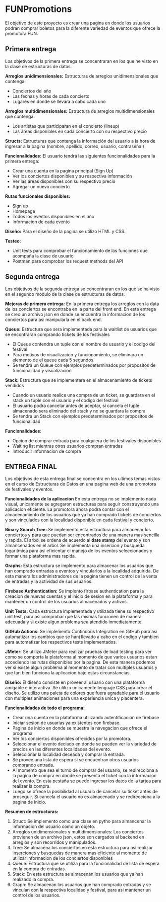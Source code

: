 # FUNPromotions
El objetivo de este proyecto es crear una pagina en donde los usuarios podrán comprar boletos para la diferente variedad de eventos que ofrece la promotora FUN. 

## Primera entrega
Los objetivos de la primera entrega se concentraran en los que he visto en la clase de estructuras de datos.

**Arreglos unidimensionales:** Estructuras de arreglos unidimensionales que contenga:
- Conciertos del año
- Las fechas y horas de cada concierto
- Lugares en donde se llevara a cabo cada uno

**Arreglos multidimensionales:** Estructura de arreglos multidimensionales que contenga:
- Los artistas que participaran en el concierto (lineup)
- Las áreas disponibles en cada concierto con su respectivo precio

**Structs:** Estructuras que contenga la información del usuario a la hora de ingresar a la pagina (nombre, apellido, correo, usuario, contraseña.)

**Funcionalidades:**
El usuario tendrá las siguientes funcionalidades para la primera entrega:
- Crear una cuenta en la pagina principal (Sign Up)
- Ver los conciertos disponibles y su respectiva información 
- Ver las áreas disponibles con su respectivo precio
- Agregar un nuevo concierto

**Rutas funcionales disponibles:**
- Sign up
- Homepage
- Todos los eventos disponibles en el año
- Informacion de cada evento

**Diseño:**
Para el diseño de la pagina se utilizo HTML y CSS. 

**Testeo:**
- Unit tests para comprobar el funcionamiento de las funciones que acompaña la clase de usuario
- Postman para comprobar los request methods del API

## Segunda entrega
Los objetivos de la segunda entrega se concentraran en los que se ha visto en el segundo modulo de la clase de estructuras de datos.

**Mejoras de primera entrega:** En la primera entrega los arreglos con la data de los conciertos se encontraba en la parte del front end. En esta entrega se creo un archivo json en donde se encuentra la informacion de los conciertos para asi manipularla en el back end. 

**Queue:** Estructura que sera implementada para la waitlist de usuarios que se encontraran comprando tickets de los festivales
- El Queue contendra un tuple con el nombre de usuario y el codigo del festival
- Para motivos de visualizacion y funcionamiento, se eliminara un elemento de el queue cada 5 segundos. 
- Se tendra un Queue con ejemplos predeterminados por propositos de funcionalidad y visualizacion

**Stack:** Estructura que se implementara en el almacenamiento de tickets vendidos
- Cuando un usuario realice una compra de un ticket, se guardara en el stack un tuple con el usuario y el codigo del festival
- El usuario podra cancelar antes de aceptar, si cancela el tuple almacenado sera eliminado del stack y no se guardara la compra
- Se tendra un Stack con ejemplos predeterminados por propositos de funcionalidad

**Funcionalidades:**
- Opcion de comprar entrada para cualquiera de los festivales disponibles
- Waiting list mientras otros usuarios compran entradas
- Introducir informacion de compra 

## ENTREGA FINAL
Los objetivos de esta entrega final se concentra en los ultimos temas vistos en el curso de Estructuras de Datos en una pagina web de una promotora de festivales y eventos. 

**Funcionalidades de la aplicacion**
En esta entrega no se implemento nada visual, unicamente se agregaron estructuras para seguir construyendo una aplicacion eficiente. La promotora ahora podra contar con el almacenamiento de los usuarios que ya han comprado tickets de conciertos y son vinculados con la localidad disponible en cada festival y concierto. 

**Binary Search Tree:** Se implemento esta estructura para almacenar los conciertos y para que puedan ser encontrados de una manera mas sencilla y rapida. El arbol se ordena de acuerdo al __date stamp__ del evento y son almancenados en el arbol. Se implementa una insercion y busqueda logaritmica para asi eficientar el manejo de los eventos seleccionados y formar una plataforma mas rapida. 

**Graphs:** Esta estructura se implemento para almacenar los usuarios que han comprado entradas a eventos y vincularlos a la localidad adquirida. De esta manera los administradores de la pagina tienen un control de la venta de entradas y la actividad de sus usuarios. 

**Firebase Authentication:** Se implento firbase authentication para la creacion de nuevas cuentas y el inicio de sesion en la plataforma y para mantener un control de los usuarios almacenados y activos. 

**Unit Tests:** Cada estructura implementada y utilizada tiene su respectivo unit test, para asi comprobar que las mismas funcionen de manera adecuada y si existe algun problema sea atendido inmediatamente. 

**GitHub Actions:** Se implemento Continuous Integration en GitHub para asi automatizar los cambios que se hanj llevado a cabo en el codigo y tambien para automatizar los respectivos tests implementados. 

**JMeter:** Se utilizo JMeter para realizar pruebas de load testing para ver como se comporta la plataforma al momento de que varios usuarios estan accediendo las rutas disponibles por la pagina. De esta manera podemos ver si existe algun problema al momento de tratar con multiples usuarios y que tan bien funciona la aplicacion bajo estas circunstancias. 

**Diseño:** El diseño consiste en proveer al usuario con una plataforma amigable e interactiva. Se utilizo unicamente lenguaje CSS para crear el diseño. Se utilizo una paleta de colores que fuera agradable para el usuario con multiples animaciones para una experiencia unica y placentera. 

**Funcionalidades de todo el programa:** 
- Crear una cuenta en la plataforma utilizando autentificacion de firebase
- Iniciar sesion de usuarias ya existentes con firebase. 
- Pagina de inicio en donde se muestra la navegacion que ofrece el programa.
- Ver los conciertos disponibles ofrecidos por la promotora. 
- Seleccionar el evento deciado en donde se pueden ver la viariedad de precios en las diferentes localidades del evento. 
- Seleccionar la localidad deceada y comprar la entrada. 
- Se provee una lista de espera si se encuentran otros usuarios comprando entrada. 
- Al momento que sea el turno de comprar del usuario, se redirecciona a la pagina de compra en donde se presenta el ticket con la informacion del evento. En esta pestaña se puede ingresar los datos de la tarjea para realizar la compra. 
- Luego se ofrece la posibilidad al usuario de cancelar su ticket antes de proseguir. Si cancela el usuario no es almacenado y se redirecciona a la pagina de inicio. 

**Resumen de estructuras:**
1. Struct: Se implemento como una clase en pytho para almancenar la informacion del usuario como un objeto. 
2. Arreglos unidimensionales y multidimensionales: Los conciertos provienen de un archivo json, estos son cargados al backend en arreglos y son recorridos y manipulados. 
3. Tree: Se almacena los conciertos en esta estructura para asi realizar inserciones y busquedas de manera mas eficiente al momento de utilizar informacion de los conciertos disponibles
4. Queue: Estructura que se utiliza para la funcionalidad de lista de espera en la compra de entradas. 
5. Stack: En esta estructura se almacenan los usuarios que ya han realizado la compra. 
6. Graph: Se almacenan los usuarios que han comprado entradas y se vinculan con la respectiva localidad y festival, para asi mantener un control de los usuarios. 
